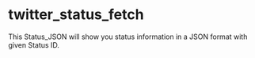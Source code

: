 # twitter_status_fetch
This Status_JSON will show you status information in a JSON format with given Status ID.
